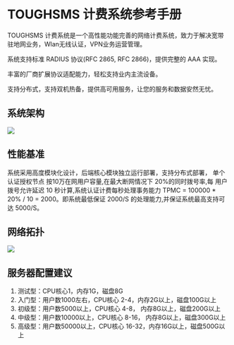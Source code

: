 # TOUGHSMS 计费系统参考手册

TOUGHSMS 计费系统是一个高性能功能完善的网络计费系统，致力于解决宽带驻地网业务，Wlan无线认证，VPN业务运营管理。

系统支持标准 RADIUS 协议(RFC 2865, RFC 2866)，提供完整的 AAA 实现。

丰富的厂商扩展协议适配能力，轻松支持业内主流设备。

支持分布式，支持双机热备，提供高可用服务，让您的服务和数据安然无忧。

## 系统架构

![](http://static.toughcloud.net/toughsms/tc_20180518120702_3.png)

## 性能基准

系统采用高度模块化设计，后端核心模块独立运行部署，支持分布式部署，
单个认证授权节点 按10万在网用户容量,在最大断网情况下 20%的同时拨号率,每 用户拨号允许延迟 10 秒计算,系统认证计费每秒处理事务能力 TPMC = 100000 * 20% / 10 = 2000。即系统最低保证 2000/S 的处理能力,并保证系统最高支持可达 5000/S。 

## 网络拓扑

![](http://static.toughcloud.net/toughsms/tc_20180524164945_8.png)


## 服务器配置建议

1. 测试型：CPU核心1，内存1G，磁盘8G
2. 入门型：用户数1000左右，CPU核心 2-4，内存2G以上，磁盘100G以上
3. 初级型：用户数5000以上，CPU核心 4-8， 内存8G以上，磁盘200G以上
4. 中级型：用户数10000以上，CPU核心 8-16， 内存8G以上，磁盘300G以上
5. 高级型：用户数50000以上，CPU核心 16-32，内存16G以上，磁盘500G以上